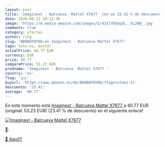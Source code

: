 ```yaml
---
layout: post
title: 'Imaginext - Batcueva  Mattel X7677  con un 23.41 % de descuento'
date: 2020-08-23 10:12:36
image: 'https://m.media-amazon.com/images/I/41tlY6UaqdL._SL200_.jpg'
comments: true
category: ofertas
author: ring
slug: 'B00BQYQY8Q-es Imaginext - Batcueva Mattel X7677'
tags: tole.es, mattel
actualPrice: 40.77 EUR
currency: EUR
price: 40.77
comparePrice: 53.23 EUR
prodname: 'Imaginext - Batcueva  Mattel X7677 '
country: 'es'
flag: '🇪🇸'
buyurl: 'https://www.amazon.es/dp/B00BQYQY8Q/?tag=tolees-21'
descuento: '23.41'
average: '40.77'
---
```


En este momento está [Imaginext - Batcueva  Mattel X7677 ](https://www.amazon.es/dp/B00BQYQY8Q/?tag=tolees-21) a 40.77 EUR (original: 53.23 EUR) (23.41 %  de descuento) en el siguiente enlace!

[![Imaginext - Batcueva  Mattel X7677 ](https://m.media-amazon.com/images/I/41tlY6UaqdL._SL200_.jpg)](https://www.amazon.es/dp/B00BQYQY8Q/?tag=tolees-21)

🔎:


[🛒 Aquí!!!](https://www.amazon.es/dp/B00BQYQY8Q/?tag=tolees-21)
